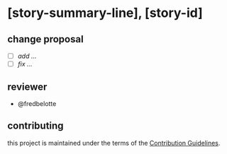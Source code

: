 <!-- # providerxyz :: pull-request -->

# [story-summary-line], [story-id]

## change proposal

- [ ] _add ..._
- [ ] _fix ..._

## reviewer

- @fredbelotte

## contributing

this project is maintained under the terms of the [Contribution Guidelines][contribution-guidelines-url].

[contribution-guidelines-url]: https://github.com/revaturexyz/providerxyz/blob/master/.github/CONTRIBUTING.md 'CONTRIBUTION GUIDELINES'
